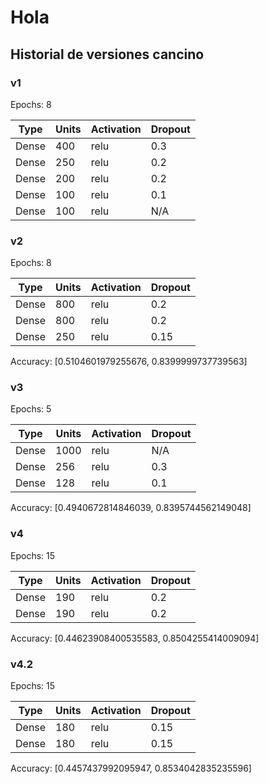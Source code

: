 # Hola

## Historial de versiones cancino

### v1

Epochs: 8

| Type  | Units | Activation | Dropout |
| ----- | ----- | ---------- | ------- |
| Dense | 400   | relu       | 0.3     |
| Dense | 250   | relu       | 0.2     |
| Dense | 200   | relu       | 0.2     |
| Dense | 100   | relu       | 0.1     |
| Dense | 100   | relu       | N/A     |

### v2

Epochs: 8

| Type  | Units | Activation | Dropout |
| ----- | ----- | ---------- | ------- |
| Dense | 800   | relu       | 0.2     |
| Dense | 800   | relu       | 0.2     |
| Dense | 250   | relu       | 0.15    |

Accuracy: [0.5104601979255676, 0.8399999737739563]

### v3

Epochs: 5

| Type  | Units | Activation | Dropout |
| ----- | ----- | ---------- | ------- |
| Dense | 1000  | relu       | N/A     |
| Dense | 256   | relu       | 0.3     |
| Dense | 128   | relu       | 0.1     |

Accuracy: [0.4940672814846039, 0.8395744562149048]


### v4

Epochs: 15

| Type  | Units | Activation | Dropout |
| ----- | ----- | ---------- | ------- |
| Dense | 190   | relu       | 0.2     |
| Dense | 190   | relu       | 0.2     |

Accuracy: [0.44623908400535583, 0.8504255414009094]


### v4.2

Epochs: 15

| Type  | Units | Activation | Dropout |
| ----- | ----- | ---------- | ------- |
| Dense | 180   | relu       | 0.15    |
| Dense | 180   | relu       | 0.15    |

Accuracy: [0.4457437992095947, 0.8534042835235596]
